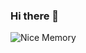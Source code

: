 ### Hi there 👋

<!--
**Ning0506/Ning0506** is a ✨ _special_ ✨ repository because its `README.md` (this file) appears on your GitHub profile.

Here are some ideas to get you started:

- 🔭 I’m currently working on ...
- 🌱 I’m currently learning ...
- 👯 I’m looking to collaborate on ...
- 🤔 I’m looking for help with ...
- 💬 Ask me about ...
- 📫 How to reach me: ...
- 😄 Pronouns: ...
- ⚡ Fun fact: ...
-->

![Nice Memory](https://i.ibb.co/0hy1XRp/CE745-B61-8-C0-A-4991-A8-BC-D89043-AB4-F65-1-201-a.jpg)
